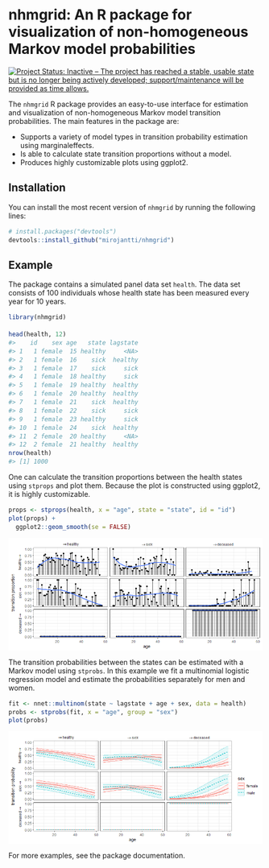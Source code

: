 
<!-- README.md is generated from README.Rmd. Please edit that file -->

# nhmgrid: An R package for visualization of non-homogeneous Markov model probabilities

<!-- badges: start -->

[![Project Status: Inactive – The project has reached a stable, usable
state but is no longer being actively developed; support/maintenance
will be provided as time
allows.](https://www.repostatus.org/badges/latest/inactive.svg)](https://www.repostatus.org/#inactive)
<!-- badges: end -->

The `nhmgrid` R package provides an easy-to-use interface for estimation
and visualization of non-homogeneous Markov model transition
probabilities. The main features in the package are:

- Supports a variety of model types in transition probability estimation
  using marginaleffects.
- Is able to calculate state transition proportions without a model.
- Produces highly customizable plots using ggplot2.

## Installation

You can install the most recent version of `nhmgrid` by running the
following lines:

``` r
# install.packages("devtools")
devtools::install_github("mirojantti/nhmgrid")
```

## Example

The package contains a simulated panel data set `health`. The data set
consists of 100 individuals whose health state has been measured every
year for 10 years.

``` r
library(nhmgrid)

head(health, 12)
#>    id    sex age   state lagstate
#> 1   1 female  15 healthy     <NA>
#> 2   1 female  16    sick  healthy
#> 3   1 female  17    sick     sick
#> 4   1 female  18 healthy     sick
#> 5   1 female  19 healthy  healthy
#> 6   1 female  20 healthy  healthy
#> 7   1 female  21    sick  healthy
#> 8   1 female  22    sick     sick
#> 9   1 female  23 healthy     sick
#> 10  1 female  24    sick  healthy
#> 11  2 female  20 healthy     <NA>
#> 12  2 female  21 healthy  healthy
nrow(health)
#> [1] 1000
```

One can calculate the transition proportions between the health states
using `stprops` and plot them. Because the plot is constructed using
ggplot2, it is highly customizable.

``` r
props <- stprops(health, x = "age", state = "state", id = "id")
plot(props) +
  ggplot2::geom_smooth(se = FALSE)
```

<img src="man/figures/README-props-1.png" style="display: block; margin: auto;" />

The transition probabilities between the states can be estimated with a
Markov model using `stprobs`. In this example we fit a multinomial
logistic regression model and estimate the probabilities separately for
men and women.

``` r
fit <- nnet::multinom(state ~ lagstate + age + sex, data = health)
probs <- stprobs(fit, x = "age", group = "sex")
plot(probs)
```

<img src="man/figures/README-probs-1.png" style="display: block; margin: auto;" />

For more examples, see the package documentation.
